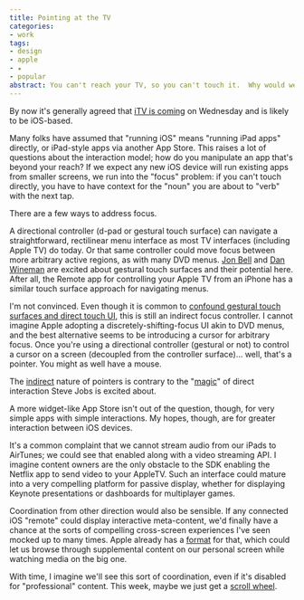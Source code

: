 ```yaml
---
title: Pointing at the TV
categories:
- work
tags:
- design
- apple
- ★
- popular
abstract: You can't reach your TV, so you can't touch it.  Why would we expect touch-oriented UI to work?
---
```


By now it's generally agreed that [iTV is coming][1] on Wednesday and is likely to be iOS-based.

Many folks have assumed that "running iOS" means "running iPad apps" directly, or iPad-style apps via another App Store.  This raises a lot of questions about the interaction model; how do you manipulate an app that's beyond your reach?  If we expect any new iOS device will run existing apps from smaller screens, we run into the "focus" problem: if you can't touch directly, you have to have context for the "noun" you are about to "verb" with the next tap.

There are a few ways to address focus.

A directional controller (d-pad or gestural touch surface) can navigate a straightforward, rectilinear menu interface as most TV interfaces (including Apple TV) do today.  Or that same controller could move focus between more arbitrary active regions, as with many DVD menus.  [Jon Bell][2] and [Dan Wineman][3] are excited about gestural touch surfaces and their potential here.  After all, the Remote app for controlling your Apple TV from an iPhone has a similar touch surface approach for navigating menus.

I'm not convinced.  Even though it is common to [confound gestural touch surfaces and direct touch UI][4], this is still an indirect focus controller.  I cannot imagine Apple adopting a discretely-shifting-focus UI akin to DVD menus, and the best alternative seems to be introducing a cursor for arbitrary focus.  Once you're using a directional controller (gestural or not) to control a cursor on a screen (decoupled from the controller surface)… well, that's a pointer.  You might as well have a mouse.

The [indirect][5] nature of pointers is contrary to the "[magic][6]" of direct interaction Steve Jobs is excited about.

A more widget-like App Store isn't out of the question, though, for very simple apps with simple interactions.  My hopes, though, are for greater interaction between iOS devices.

It's a common complaint that we cannot stream audio from our iPads to AirTunes; we could see that enabled along with a video streaming API.  I imagine content owners are the only obstacle to the SDK enabling the Netflix app to send video to your AppleTV.  Such an interface could mature into a very compelling platform for passive display, whether for displaying Keynote presentations or dashboards for multiplayer games.

Coordination from other direction would also be sensible.  If any connected iOS "remote" could display interactive meta-content, we'd finally have a chance at the sorts of compelling cross-screen experiences I've seen mocked up to many times.  Apple already has a [format][7] for that, which could let us browse through supplemental content on our personal screen while watching media on the big one.

With time, I imagine we'll see this sort of coordination, even if it's disabled for "professional" content.  This week, maybe we just get a [scroll wheel][8].

   [1]: http://kevinrose.com/blogg/2010/8/21/why-apples-itv-will-change-everything.html
   [2]: http://designdare.com/
   [3]: http://venomousporridge.com/post/1014900307/itv-speculation
   [4]: http://www.goinvo.com/the-end-of-the-mouse/
   [5]: http://www.monticello.org/reports/interests/polygraph.html
   [6]: http://daringfireball.net/linked/2010/06/21/duncan-wilcox
   [7]: http://www.apple.com/itunes/lp-and-extras/
   [8]: http://www.therussiansusedapencil.com/post/1006628084/controlling-apple-tv

